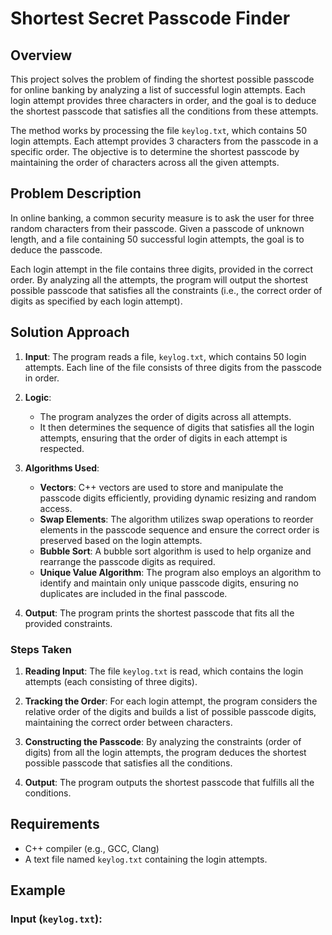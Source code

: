 # Shortest Secret Passcode Finder

## Overview
This project solves the problem of finding the shortest possible passcode for online banking by analyzing a list of successful login attempts. Each login attempt provides three characters in order, and the goal is to deduce the shortest passcode that satisfies all the conditions from these attempts.

The method works by processing the file `keylog.txt`, which contains 50 login attempts. Each attempt provides 3 characters from the passcode in a specific order. The objective is to determine the shortest passcode by maintaining the order of characters across all the given attempts.

## Problem Description
In online banking, a common security measure is to ask the user for three random characters from their passcode. Given a passcode of unknown length, and a file containing 50 successful login attempts, the goal is to deduce the passcode.

Each login attempt in the file contains three digits, provided in the correct order. By analyzing all the attempts, the program will output the shortest possible passcode that satisfies all the constraints (i.e., the correct order of digits as specified by each login attempt).

## Solution Approach
1. **Input**: The program reads a file, `keylog.txt`, which contains 50 login attempts. Each line of the file consists of three digits from the passcode in order.
   
2. **Logic**:
   - The program analyzes the order of digits across all attempts.
   - It then determines the sequence of digits that satisfies all the login attempts, ensuring that the order of digits in each attempt is respected.

3. **Algorithms Used**:
   - **Vectors**: C++ vectors are used to store and manipulate the passcode digits efficiently, providing dynamic resizing and random access.
   - **Swap Elements**: The algorithm utilizes swap operations to reorder elements in the passcode sequence and ensure the correct order is preserved based on the login attempts.
   - **Bubble Sort**: A bubble sort algorithm is used to help organize and rearrange the passcode digits as required.
   - **Unique Value Algorithm**: The program also employs an algorithm to identify and maintain only unique passcode digits, ensuring no duplicates are included in the final passcode.

4. **Output**: The program prints the shortest passcode that fits all the provided constraints.

### Steps Taken
1. **Reading Input**: The file `keylog.txt` is read, which contains the login attempts (each consisting of three digits).
   
2. **Tracking the Order**: For each login attempt, the program considers the relative order of the digits and builds a list of possible passcode digits, maintaining the correct order between characters.

3. **Constructing the Passcode**: By analyzing the constraints (order of digits) from all the login attempts, the program deduces the shortest possible passcode that satisfies all the conditions.

4. **Output**: The program outputs the shortest passcode that fulfills all the conditions.

## Requirements
- C++ compiler (e.g., GCC, Clang)
- A text file named `keylog.txt` containing the login attempts.

## Example

### Input (`keylog.txt`):
